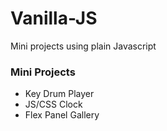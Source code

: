 # Vanilla-JS
Mini projects using plain Javascript

### Mini Projects
* Key Drum Player
* JS/CSS Clock
* Flex Panel Gallery


